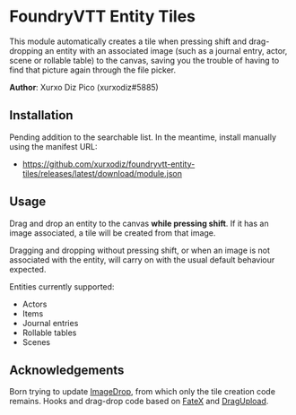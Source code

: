 # FoundryVTT Entity Tiles

This module automatically creates a tile when pressing shift and drag-dropping an entity with an associated image (such as a journal entry, actor, scene or rollable table) to the canvas, saving you the trouble of having to find that picture again through the file picker.

**Author**: Xurxo Diz Pico (xurxodiz#5885)

## Installation

Pending addition to the searchable list. In the meantime, install manually using the manifest URL:

- https://github.com/xurxodiz/foundryvtt-entity-tiles/releases/latest/download/module.json

## Usage

Drag and drop an entity to the canvas **while pressing shift**. If it has an image associated, a tile will be created from that image.

Dragging and dropping without pressing shift, or when an image is not associated with the entity, will carry on with the usual default behaviour expected.

Entities currently supported:
- Actors
- Items
- Journal entries
- Rollable tables
- Scenes

## Acknowledgements

Born trying to update [ImageDrop](https://gitlab.com/mesfoliesludiques/foundryvtt-image-drop/), from which only the tile creation code remains.
Hooks and drag-drop code based on [FateX](https://github.com/anvil-vtt/FateX) and [DragUpload](https://github.com/cswendrowski/FoundryVTT-Drag-Upload).

